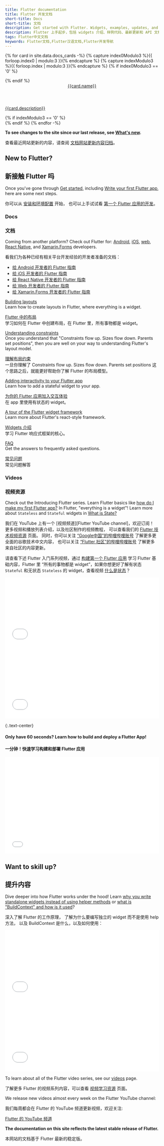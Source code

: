 ```yaml
---
title: Flutter documentation
title: Flutter 开发文档
short-title: Docs
short-title: 文档
description: Get started with Flutter. Widgets, examples, updates, and API docs to help you write your first Flutter app.
description: Flutter 上手起步，包括 widgets 介绍、样例代码、最新更新和 API 文档，帮助您撰写第一个 Flutter 应用。
tags: Flutter中文文档
keywords: Flutter文档,Flutter汉语文档,Flutter开发导航
---
```


{% for card in site.data.docs_cards -%}
  {% capture index0Modulo3 %}{{ forloop.index0 | modulo:3 }}{% endcapture %}
  {% capture indexModulo3 %}{{ forloop.index | modulo:3 }}{% endcapture %}
  {% if index0Modulo3 == '0' %}
  <div class="card-deck mb-4">
  {% endif %}
    <a class="card" href="{{card.url}}">
      <div class="card-body">
        <header class="card-title">{{card.name}}</header>
        <p class="card-text">{{card.description}}</p>
      </div>
    </a>
  {% if indexModulo3 == '0' %}
  </div>
  {% endif %}
{% endfor -%}

**To see changes to the site since our last release,
see [What's new][].**

查看最近网站更新的内容，请查阅
[文档网站更新内容归档][What's new]。

[What's new]: {{site.url}}/whats-new

## New to Flutter?

## 新接触 Flutter 吗

Once you've gone through [Get started][],
including [Write your first Flutter app][],
here are some next steps.

你可以从 [安装和环境配置][Get Started] 开始，
也可以上手试试看 [第一个 Flutter 应用的开发][Write your first Flutter app]。

[Write your first Flutter app]: {{site.url}}/get-started/codelab

### Docs

### 文档

Coming from another platform? Check out Flutter for:
[Android][], [iOS][], [web][], [React Native][], and
[Xamarin.Forms][] developers.

看我们为各种已经有相关平台开发经验的开发者准备的文档：
- [给 Android 开发者的 Flutter 指南][Android]
- [给 iOS 开发者的 Flutter 指南][iOS]
- [给 React Native 开发者的 Flutter 指南][React Native]
- [给 Web 开发者的 Flutter 指南][Web]
- [给 Xamarin.Forms 开发者的 Flutter 指南][Xamarin.Forms]

[Building layouts][]
<br> Learn how to create layouts in Flutter,
  where everything is a widget.

[Flutter 中的布局][Building layouts]
<br> 学习如何在 Flutter 中创建布局，在 Flutter 里，所有事物都是 widget。

[Understanding constraints][]
<br> Once you understand that "Constraints
  flow up. Sizes flow down. Parents set
  positions", then you are well on your
  way to understanding Flutter's layout model.

[理解布局约束][Understanding constraints]
<br> 一旦你理解了 Constraints flow up. Sizes flow down. Parents set positions
这个思路之后，就能更好帮助你了解 Flutter 的布局模型。

[Adding interactivity to your Flutter app][interactivity]
<br> Learn how to add a stateful widget to your app.

[为你的 Flutter 应用加入交互体验][interactivity]
<br> 在 app 里使用有状态的 widget。

[A tour of the Flutter widget framework][]
<br> Learn more about Flutter's react-style framework.

[Widgets 介绍][A tour of the Flutter widget framework]
<br> 学习 Flutter 响应式框架的核心。

[FAQ][]
<br> Get the answers to frequently asked questions.

[常见问题][FAQ]
<br> 常见问题解答

[A tour of the Flutter widget framework]: {{site.url}}/development/ui/widgets-intro
[Android]: {{site.url}}/get-started/flutter-for/android-devs
[Building layouts]: {{site.url}}/development/ui/layout
[FAQ]: {{site.url}}/resources/faq
[Get started]: {{site.url}}/get-started/install
[interactivity]: {{site.url}}/development/ui/interactive
[iOS]: {{site.url}}/get-started/flutter-for/ios-devs
[React Native]: {{site.url}}/get-started/flutter-for/react-native-devs
[Understanding constraints]: {{site.url}}/development/ui/layout/constraints
[web]: {{site.url}}/get-started/flutter-for/web-devs
[Xamarin.Forms]: {{site.url}}/get-started/flutter-for/xamarin-forms-devs

### Videos

### 视频资源

Check out the Introducing Flutter series.
Learn Flutter basics like
[how do I make my first Flutter app?][first-app]
In Flutter, "everything is a widget"!
Learn more about `Stateless` and `Stateful`
widgets in [What is State?][]

我们在 YouTube 上有一个 [视频频道][Flutter YouTube channel]，欢迎订阅！
更多视频和播放列表介绍，以及社区制作的视频教程，
可以查看我们的 [Flutter 技术视频资源][videos] 页面。
同时，你可以关注 [“Google中国”的哔哩哔哩账号](https://space.bilibili.com/64169458)
了解更多更全面的谷歌技术中文内容，
也可以关注 [“Flutter 社区”的哔哩哔哩账号](https://space.bilibili.com/344928717)
了解更多来自社区的内容更新。

请查看下述 Flutter 入门系列视频，通过 [构建第一个 Flutter 应用][] 学习 Flutter 基础内容，Flutter 里 “所有的事物都是 widget”，如果你想更好了解有状态 `Stateful` 和无状态 `Stateless` 的 widget，查看视频 [什么是状态][]？

<div class="card-deck card-deck--responsive">
    <div class="video-card">
        <div class="card-body">
            <iframe style="max-width: 100%; width: 100%; height: 230px;" src="//player.bilibili.com/player.html?aid=557525809&bvid=BV1Se4y1Z74p&cid=818071255&page=1" frameborder="0" allow="accelerometer; autoplay; encrypted-media; gyroscope; picture-in-picture" allowfullscreen></iframe> 
        </div>
    </div>
    <div class="video-card">
        <div class="card-body">
            <iframe style="max-width: 100%; width: 100%; height: 230px;" src="//player.bilibili.com/player.html?aid=815087524&bvid=BV14G4y167Tu&cid=818431224&page=1" frameborder="0" allow="accelerometer; autoplay; encrypted-media; gyroscope; picture-in-picture" allowfullscreen></iframe> 
        </div>
    </div>
</div>

[first-app]: {{site.youtube-site}}/watch?v=xWV71C2kp38
[What is State?]: {{site.youtube-site}}/watch?v=QlwiL_yLh6E
[构建第一个 Flutter 应用]: https://www.bilibili.com/video/BV1Se4y1Z74p
[什么是状态]: https://www.bilibili.com/video/BV14G4y167Tu

{:.text-center}
#### Only have 60 seconds? Learn how to build and deploy a Flutter App!

#### 一分钟！快速学习构建和部署 Flutter 应用

<div style="display: flex; align-items: center; justify-content: center; flex-direction: column;">
  <iframe style="max-width: 100%" width="560" height="315" src="{{site.youtube-site}}/embed/ZnufaryH43s" frameborder="0" allow="accelerometer; autoplay; clipboard-write; encrypted-media; gyroscope; picture-in-picture" allowfullscreen></iframe>
</div>

## Want to skill up?

## 提升内容

Dive deeper into how Flutter works under the hood!
Learn [why you write standalone widgets instead of
using helper methods][standalone-widgets] or
[what is "BuildContext" and how is it used][buildcontext]?

深入了解 Flutter 的工作原理，
了解为什么要编写独立的 widget 而不是使用 help 方法，
以及 BuildContext 是什么，以及如何使用：

<div class="card-deck card-deck--responsive">
    <div class="video-card">
        <div class="card-body">
            <iframe style="max-width: 100%; width: 100%; height: 230px;" src="{{site.youtube-site}}/embed/IOyq-eTRhvo" frameborder="0" allow="accelerometer; autoplay; encrypted-media; gyroscope; picture-in-picture" allowfullscreen></iframe> 
        </div>
    </div>
    <div class="video-card">
        <div class="card-body">
            <iframe style="max-width: 100%; width: 100%; height: 230px;" src="{{site.youtube-site}}/embed/rIaaH87z1-g" frameborder="0" allow="accelerometer; autoplay; encrypted-media; gyroscope; picture-in-picture" allowfullscreen></iframe> 
        </div>
    </div>
</div>

[standalone-widgets]: {{site.youtube-site}}/watch?v=IOyq-eTRhvo   
[buildcontext]: {{site.youtube-site}}/watch?v=rIaaH87z1-g

To learn about all of the Flutter video series,
see our [videos][] page.

了解更多 Flutter 的视频系列内容，可以查看 [视频学习资源][videos] 页面。

We release new videos almost every week on the Flutter YouTube channel:

我们每周都会在 Flutter 的 YouTube 频道更新视频，欢迎关注:

<a class="btn btn-primary" target="_blank" href="https://www.youtube.com/c/flutterdev">Flutter 的 YouTube 频道</a>

**The documentation on this site reflects the
latest stable release of Flutter.**

本网站的文档基于 Flutter 最新的稳定版。

[videos]: {{site.url}}/resources/videos
